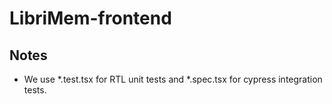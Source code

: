 # LibriMem-frontend

## Notes

- We use *.test.tsx for RTL unit tests and *.spec.tsx for cypress integration tests.
